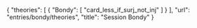 {
    "theories": [
        {
            "Bondy": [
                "card_less_if_surj_not_inj"
            ]
        }
    ],
    "url": "entries/bondy/theories",
    "title": "Session Bondy"
}
